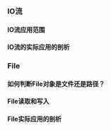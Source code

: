 ### IO流

#### IO流应用范围

#### IO流的实际应用的剖析

### File

#### 如何判断File对象是文件还是路径？

#### File读取和写入

#### File实际应用的剖析
